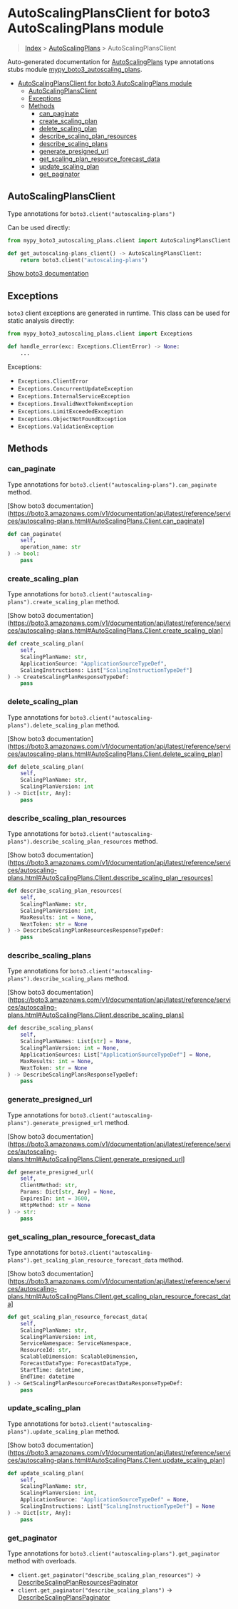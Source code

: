 # AutoScalingPlansClient for boto3 AutoScalingPlans module

> [Index](../README.md) > [AutoScalingPlans](./README.md) > AutoScalingPlansClient

Auto-generated documentation for [AutoScalingPlans](https://boto3.amazonaws.com/v1/documentation/api/latest/reference/services/autoscaling-plans.html#AutoScalingPlans)
type annotations stubs module [mypy_boto3_autoscaling_plans](https://pypi.org/project/mypy-boto3-autoscaling-plans/).

- [AutoScalingPlansClient for boto3 AutoScalingPlans module](#autoscalingplansclient-for-boto3-autoscalingplans-module)
  - [AutoScalingPlansClient](#autoscalingplansclient)
  - [Exceptions](#exceptions)
  - [Methods](#methods)
    - [can_paginate](#can_paginate)
    - [create_scaling_plan](#create_scaling_plan)
    - [delete_scaling_plan](#delete_scaling_plan)
    - [describe_scaling_plan_resources](#describe_scaling_plan_resources)
    - [describe_scaling_plans](#describe_scaling_plans)
    - [generate_presigned_url](#generate_presigned_url)
    - [get_scaling_plan_resource_forecast_data](#get_scaling_plan_resource_forecast_data)
    - [update_scaling_plan](#update_scaling_plan)
    - [get_paginator](#get_paginator)

## AutoScalingPlansClient

Type annotations for `boto3.client("autoscaling-plans")`

Can be used directly:

```python
from mypy_boto3_autoscaling_plans.client import AutoScalingPlansClient

def get_autoscaling-plans_client() -> AutoScalingPlansClient:
    return boto3.client("autoscaling-plans")
```

[Show boto3 documentation](https://boto3.amazonaws.com/v1/documentation/api/latest/reference/services/autoscaling-plans.html#AutoScalingPlans.Client)

## Exceptions


`boto3` client exceptions are generated in runtime. This class can be used for static analysis directly:

```python
from mypy_boto3_autoscaling_plans.client import Exceptions

def handle_error(exc: Exceptions.ClientError) -> None:
    ...
```


Exceptions:

- `Exceptions.ClientError`
- `Exceptions.ConcurrentUpdateException`
- `Exceptions.InternalServiceException`
- `Exceptions.InvalidNextTokenException`
- `Exceptions.LimitExceededException`
- `Exceptions.ObjectNotFoundException`
- `Exceptions.ValidationException`


## Methods


### can_paginate

Type annotations for `boto3.client("autoscaling-plans").can_paginate` method.

[Show boto3 documentation](https://boto3.amazonaws.com/v1/documentation/api/latest/reference/services/autoscaling-plans.html#AutoScalingPlans.Client.can_paginate]

```python
def can_paginate(
    self,
    operation_name: str
) -> bool:
    pass
```

### create_scaling_plan

Type annotations for `boto3.client("autoscaling-plans").create_scaling_plan` method.

[Show boto3 documentation](https://boto3.amazonaws.com/v1/documentation/api/latest/reference/services/autoscaling-plans.html#AutoScalingPlans.Client.create_scaling_plan]

```python
def create_scaling_plan(
    self,
    ScalingPlanName: str,
    ApplicationSource: "ApplicationSourceTypeDef",
    ScalingInstructions: List["ScalingInstructionTypeDef"]
) -> CreateScalingPlanResponseTypeDef:
    pass
```

### delete_scaling_plan

Type annotations for `boto3.client("autoscaling-plans").delete_scaling_plan` method.

[Show boto3 documentation](https://boto3.amazonaws.com/v1/documentation/api/latest/reference/services/autoscaling-plans.html#AutoScalingPlans.Client.delete_scaling_plan]

```python
def delete_scaling_plan(
    self,
    ScalingPlanName: str,
    ScalingPlanVersion: int
) -> Dict[str, Any]:
    pass
```

### describe_scaling_plan_resources

Type annotations for `boto3.client("autoscaling-plans").describe_scaling_plan_resources` method.

[Show boto3 documentation](https://boto3.amazonaws.com/v1/documentation/api/latest/reference/services/autoscaling-plans.html#AutoScalingPlans.Client.describe_scaling_plan_resources]

```python
def describe_scaling_plan_resources(
    self,
    ScalingPlanName: str,
    ScalingPlanVersion: int,
    MaxResults: int = None,
    NextToken: str = None
) -> DescribeScalingPlanResourcesResponseTypeDef:
    pass
```

### describe_scaling_plans

Type annotations for `boto3.client("autoscaling-plans").describe_scaling_plans` method.

[Show boto3 documentation](https://boto3.amazonaws.com/v1/documentation/api/latest/reference/services/autoscaling-plans.html#AutoScalingPlans.Client.describe_scaling_plans]

```python
def describe_scaling_plans(
    self,
    ScalingPlanNames: List[str] = None,
    ScalingPlanVersion: int = None,
    ApplicationSources: List["ApplicationSourceTypeDef"] = None,
    MaxResults: int = None,
    NextToken: str = None
) -> DescribeScalingPlansResponseTypeDef:
    pass
```

### generate_presigned_url

Type annotations for `boto3.client("autoscaling-plans").generate_presigned_url` method.

[Show boto3 documentation](https://boto3.amazonaws.com/v1/documentation/api/latest/reference/services/autoscaling-plans.html#AutoScalingPlans.Client.generate_presigned_url]

```python
def generate_presigned_url(
    self,
    ClientMethod: str,
    Params: Dict[str, Any] = None,
    ExpiresIn: int = 3600,
    HttpMethod: str = None
) -> str:
    pass
```

### get_scaling_plan_resource_forecast_data

Type annotations for `boto3.client("autoscaling-plans").get_scaling_plan_resource_forecast_data` method.

[Show boto3 documentation](https://boto3.amazonaws.com/v1/documentation/api/latest/reference/services/autoscaling-plans.html#AutoScalingPlans.Client.get_scaling_plan_resource_forecast_data]

```python
def get_scaling_plan_resource_forecast_data(
    self,
    ScalingPlanName: str,
    ScalingPlanVersion: int,
    ServiceNamespace: ServiceNamespace,
    ResourceId: str,
    ScalableDimension: ScalableDimension,
    ForecastDataType: ForecastDataType,
    StartTime: datetime,
    EndTime: datetime
) -> GetScalingPlanResourceForecastDataResponseTypeDef:
    pass
```

### update_scaling_plan

Type annotations for `boto3.client("autoscaling-plans").update_scaling_plan` method.

[Show boto3 documentation](https://boto3.amazonaws.com/v1/documentation/api/latest/reference/services/autoscaling-plans.html#AutoScalingPlans.Client.update_scaling_plan]

```python
def update_scaling_plan(
    self,
    ScalingPlanName: str,
    ScalingPlanVersion: int,
    ApplicationSource: "ApplicationSourceTypeDef" = None,
    ScalingInstructions: List["ScalingInstructionTypeDef"] = None
) -> Dict[str, Any]:
    pass
```



### get_paginator

Type annotations for `boto3.client("autoscaling-plans").get_paginator` method with overloads.

- `client.get_paginator("describe_scaling_plan_resources")` -> [DescribeScalingPlanResourcesPaginator](./paginators.md#describescalingplanresourcespaginator)
- `client.get_paginator("describe_scaling_plans")` -> [DescribeScalingPlansPaginator](./paginators.md#describescalingplanspaginator)


